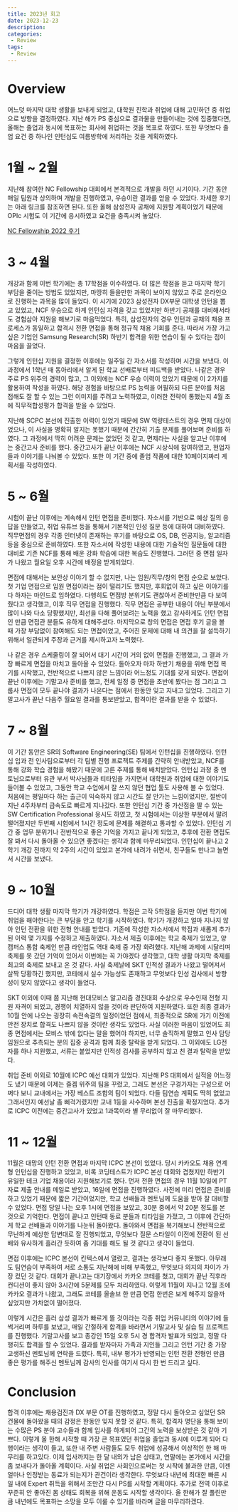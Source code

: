 ```yaml
---
title: 2023년 회고
date: 2023-12-23
description:
categories:
 - Review
tags:
 - Review
---
```

# Overview
어느덧 마지막 대학 생활을 보내게 되었고, 대학원 진학과 취업에 대해 고민하던 중 취업으로 방향을 결정하였다. 지난 해가 PS 중심으로 결과물을 만들어내는 것에 집중했다면, 올해는 졸업과 동시에 목표하는 회사에 취업하는 것을 목표로 하였다. 또한 무엇보다 졸업 요건 중 하나인 인턴십도 여름방학에 처리하는 것을 계획하였다.   

# 1월 ~ 2월
지난해 참여한 NC Fellowship 대회에서 본격적으로 개발을 하던 시기이다. 기간 동안 매일 팀원과 상의하며 개발을 진행하였고, 우승이란 결과를 얻을 수 있었다. 자세한 후기는 아래 링크를 참조하면 된다. 또한 올해 삼성전자 공채에 지원할 계획이었기 때문에 OPIc 시험도 이 기간에 응시하였고 요건을 충족시켜 놓았다.   

[NC Fellowship 2022 후기](https://ansol4328.github.io/review/2023/08/17/NCF-2022-Review/)


# 3 ~ 4월
개강과 함께 이번 학기에는 총 17학점을 이수하였다. 더 많은 학점을 듣고 마지막 학기 부담을 줄이는 방법도 있었지만, 마땅히 들을만한 과목이 보이지 않았고 주로 온라인으로 진행하는 과목을 많이 들었다. 이 시기에 2023 삼성전자 DX부문 대학생 인턴을 뽑고 있었고, NCF 우승으로 하계 인턴십 자격을 갖고 있었지만 하반기 공채를 대비해서라도 경험삼아 지원을 해보기로 마음먹었다. 특히, 삼성전자의 경우 인턴과 공채의 채용 프로세스가 동일하고 합격시 전환 면접을 통해 정규직 채용 기회를 준다. 따라서 가장 가고 싶은 기업인 Samsung Research(SR) 하반기 합격을 위한 연습이 될 수 있다는 점이 마음을 끌었다.   

그렇게 인턴십 지원을 결정한 이후에는 일주일 간 자소서를 작성하며 시간을 보냈다. 이 과정에서 1학년 때 동아리에서 알게 된 학교 선배로부터 피드백을 받았다. 나같은 경우 주로 PS 위주의 경력이 많고, 그 이외에는 NCF 우승 이력이 있었기 때문에 이 2가지를 활용하여 작성을 하였다. 해당 경험을 바탕으로 PS 능력을 어필하되 다른 분야를 처음 접해도 잘 할 수 있는 그런 이미지를 주려고 노력하였고, 이러한 전략이 통했는지 4월 초에 직무적합성평가 합격을 받을 수 있었다.   

지난해 SCPC 본선에 진출한 이력이 있었기 때문에 SW 역량테스트의 경우 면제 대상이었으나, 이 사실을 명확히 알지는 못했기 때문에 간간히 기출 문제를 풀어보며 준비를 하였다. 그 과정에서 딱히 어려운 문제는 없었던 것 같고, 면제라는 사실을 알고난 이후에는 중간고사 준비를 했다. 중간고사가 끝난 이후에는 NCF 시상식에 참여하였고, 현업자들과 이야기를 나눠볼 수 있었다. 또한 이 기간 중에 졸업 작품에 대한 10페이지짜리 계획서를 작성하였다.   


# 5 ~ 6월
시험이 끝난 이후에는 계속해서 인턴 면접을 준비했다. 자소서를 기반으로 예상 질의 응답을 만들었고, 취업 유튜브 등을 통해서 기본적인 인성 질문 등에 대하여 대비하였다. 직무면접의 경우 각종 인터넷이 존재하는 후기를 바탕으로 OS, DB, 인공지능, 알고리즘 등을 중심으로 준비하였다. 또한 자소서에 작성한 내용에 대한 기술적인 질문들에 대한 대비로 기존 NCF를 통해 배운 강화 학습에 대한 복습도 진행했다. 그러던 중 면접 일자가 나왔고 월요일 오후 시간에 배정을 받게되었다.   

면접에 대해서는 보안상 이야기 할 수 없지만, 나는 임원/직무/창의 면접 순으로 보았다. 첫 기업 면접으로 임원 면접이라는 점이 떨리기도 했지만, 후회없이 하고 싶은 이야기를 다 하자는 마인드로 임하였다. 다행히도 면접방 분위기도 괜찮아서 준비한만큼 다 보여줬다고 생각했고, 이후 직무 면접을 진행했다. 직무 면접은 공부한 내용이 아닌 부분에서 많이 나와 다소 당황했지만, 최선을 다해 풀어보려는 노력을 했고 감사하게도 인턴 면접인 만큼 면접관 분들도 유하게 대해주셨다. 마지막으로 창의 면접은 면접 후기 글을 볼 때 가장 부담없이 참여해도 되는 면접이었고, 주어진 문제에 대해 내 의견을 잘 설득하기 위해서 일관되게 주장과 근거를 제시하고자 노력했다.   

나 같은 경우 스케줄링이 잘 되어서 대기 시간이 거의 없이 면접을 진행했고, 그 결과 가장 빠르게 면접을 마치고 돌아올 수 있었다. 돌아오자 마자 하반기 채용을 위해 면접 복기를 시작했고, 전반적으로 나쁘지 않은 느낌이라 어느정도 기대를 갖게 되었다. 면접이 끝난 이후에는 기말고사 준비를 했고, 전체 일정 중 면접을 초반에 봤다는 점 그리고 그룹사 면접이 모두 끝나야 결과가 나온다는 점에서 한동안 잊고 지내고 있었다. 그리고 기말고사가 끝난 다음주 월요일 결과를 통보받았고, 합격이란 결과를 받을 수 있었다.    


# 7 ~ 8월
이 기간 동안은 SR의 Software Engineering(SE) 팀에서 인턴십을 진행하였다. 인턴십 입과 전 인사팀으로부터 각 팀별 진행 프로젝트 주제를 간략히 안내받았고, NCF를 통해 강화 학습 경험을 해봤기 때문에 고른 주제를 통해 배치받았다. 인턴십 과정 중 멘토님으로부터 유관 부서 박사님들과 티타임을 가지면서 대학원과 취업에 대한 이야기도 들어볼 수 있었고, 그동안 학교 수업에서 잘 쓰지 않던 협업 툴도 사용해 볼 수 있었다. 처음에는 평일마다 하는 출근이 익숙하지 않고 시간도 잘 안가는 느낌이었지만, 절반이 지난 4주차부터 급속도로 빠르게 지나갔다. 또한 인턴십 기간 중 가산점을 딸 수 있는 SW Certification Professional 응시도 하였고, 첫 시험에서는 이상한 부분에서 말려 떨어졌지만 두번째 시험에서 1시간 정도에 문제를 해결하고 통과할 수 있었다. 인턴십 기간 중 업무 분위기나 전반적으로 좋은 기억을 가지고 끝나게 되었고, 추후에 전환 면접도 잘 봐서 다시 돌아올 수 있으면 좋겠다는 생각과 함께 마무리되었다. 인턴십이 끝나고 2학기 개강 전까지 약 2주의 시간이 있었고 본가에 내려가 쉬면서, 친구들도 만나고 놀면서 시간을 보냈다.   


# 9 ~ 10월
드디어 대학 생활 마지막 학기가 개강하였다. 학점은 고작 5학점을 듣지만 이번 학기에 취업을 해야한다는 큰 부담을 안고 학기를 시작하였다. 학기가 개강하고 얼마 지나지 않아 인턴 전환을 위한 전형 안내를 받았다. 기존에 작성한 자소서에서 학점과 새롭게 추가된 이력 몇 가지를 수정하고 제출하였다. 자소서 제출 이후에는 학교 축제가 있었고, 양 캠퍼스 통합 축제인 만큼 라인업도 역대 축제 중 가장 화려했다. 지난해 과제에 시달리며 축제를 못 갔던 기억이 있어서 이번에는 꼭 가야겠다 생각했고, 대학 생활 마지막 축제를 최고의 축제로 보내고 온 것 같다. 사실 축제날에 SKT 인적성 결과가 나왔고 떨어져서 살짝 당황하긴 했지만, 코테에서 실수 가능성도 존재하고 무엇보다 인성 검사에서 방향성이 맞지 않았다고 생각이 들었다.   

SKT 이외에 이때 쯤 지난해 현대모비스 알고리즘 경진대회 수상으로 우수인재 전형 지원 자격이 되었고, 경쟁이 치열하지 않을 것이라 판단하여 지원하였다. 또한 최종 결과가 10월 안에 나오는 굉장히 속전속결의 일정이었던 점에서, 최종적으로 SR에 가기 이전에 안전 장치로 합격도 나쁘지 않을 것이란 생각도 있었다. 사실 이러한 마음이 있었어도 최종 면접에서는 모비스 밖에 없다는 말을 했어야 하지만, 너무 솔직하게 말했고 인사 담당 임원으로 추측되는 분의 집중 공격과 함께 최종 탈락을 받게 되었다. 그 이외에도 LG전자를 하나 지원했고, 서류는 붙었지만 인적성 검사를 공부하지 않고 친 결과 탈락을 받았다.   

취업 준비 이외로 10월에 ICPC 예선 대회가 있었다. 지난해 PS 대회에서 실적을 어느정도 냈기 때문에 이제는 즐겜 위주의 팀을 꾸렸고, 그래도 본선은 구경가자는 구성으로 어쩌다 보니 교내에서는 가장 베스트 조합의 팀이 되었다. 다들 팀연습 계획도 딱히 없었고 그래서인지 예선날 좀 삐걱거렸지만 교내 1등을 사수하며 본선 진출을 확정지었다. 추가로 ICPC 이전에는 중간고사가 있었고 1과목이라 별 무리없이 잘 마무리했다.   


# 11 ~ 12월
11월은 대망의 인턴 전환 면접과 마지막 ICPC 본선이 있었다. 당시 카카오도 채용 연계형 인턴십을 진행하고 있었고, 비록 코딩테스트가 ICPC 본선 대회와 겹쳤지만 하반기 유일한 테크 기업 채용이라 지원해보기로 했다. 먼저 전환 면접의 경우 11월 10일에 PT 자료 제출 안내를 메일로 받았고, 16일에 면접을 진행하였다. 사전에 미리 면접은 준비를 하고 있었기 때문에 짧은 기간이었지만, 학교 선배들과 멘토님께 도움을 받아 잘 대비할 수 있었다. 면접 당일 나는 오후 1시에 면접을 보았고, 30분 중에서 약 20분 정도를 본 것으로 기억한다. 면접이 끝나고 인턴때 동료 분들과 티타임을 가졌고, 그 이후에 간단하게 학교 선배들과 이야기를 나눈뒤 돌아왔다. 돌아와서 면접을 복기해보니 전반적으로 무난하게 예상한 답변대로 잘 진행되었고, 무엇보다 질문 스타일이 이전에 전환이 된 선배와 유사하게 흘러간 듯하여 좀 기대를 해도 될 것 같다고 생각이 들었다.   

면접 이후에는 ICPC 본선이 킨텍스에서 열렸고, 결과는 생각보다 좋지 못했다. 아무래도 팀연습이 부족하여 서로 소통도 지난해에 비해 부족했고, 무엇보다 의지의 차이가 가장 컸던 것 같다. 대회가 끝나고는 대기장에서 카카오 코테를 쳤고, 대회가 끝난 직후라 컨디션이 좋지 않아 3시간에 5문제를 모두 처리하였다. 이렇게 11월이 지나고 12월 초에 카카오 결과가 나왔고, 그래도 코테를 올솔브 한 만큼 면접 한번은 보게 해주지 않을까 싶었지만 가차없이 떨어졌다.   

이렇게 시간은 흘러 삼성 결과가 빠르게 뜰 것이라는 각종 취업 커뮤니티의 이야기에 들썩거리며 하루를 보냈고, 매일 간절하게 합격을 바라면서 기말고사 및 실습 팀 프로젝트를 진행했다. 기말고사를 보고 종강인 15일 오후 5시 경 합격자 발표가 되었고, 정말 다행히도 합격을 할 수 있었다. 결과를 받자마자 가족과 지인들 그리고 인턴 기간 중 가장 고생하신 멘토님께 연락을 드렸다. 특히, 내부 평가가 반영되는 인턴 전환 전형인 만큼 좋은 평가를 해주신 멘토님께 감사의 인사를 여기서 다시 한 번 드리고 싶다.   


# Conclusion
합격 이후에는 채용검진과 DX 부문 OT를 진행하였고, 정말 다시 돌아오고 싶었던 SR 건물에 돌아왔을 때의 감정은 한동안 잊지 못할 것 같다. 특히, 합격자 명단을 통해 보이는 수많은 PS 분야 고수들과 함께 입사를 하게되어 그간의 노력을 보상받은 것 같아 기쁘다. 이렇게 올 한해 시작할 때 가장 큰 목표였던 취업을 졸업과 동시에 이루게 되어 다행이라는 생각이 들고, 또한 내 주변 사람들도 모두 취업에 성공해서 이상적인 한 해 마무리를 하고있다. 이제 입사까지는 한 달 내외가 남은 상태고, 연말에는 본가에서 시간을 좀 보내다가 돌아올 계획이다. 사실 취업은 사회인으로써는 첫 시작에 불과한 만큼, 이젠 얼마나 인정받는 동료가 되는지가 관건이라 생각한다. 무엇보다 내년에 최대한 빠른 시일 내에 Expert 취득을 위해서 조만간 다시 PS를 시작할 계획이다. 추가로 전역 이후로 꾸준히 안 좋아진 몸 상태도 회복을 위해 운동도 시작할 생각이다. 올 한해가 잘 풀린만큼 내년에도 목표하는 소망을 모두 이룰 수 있기를 바라며 글을 마무리하겠다.